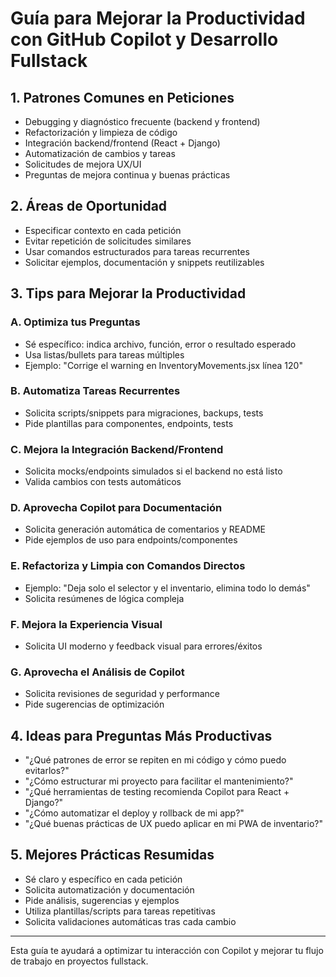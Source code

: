 # Guía para Mejorar la Productividad con GitHub Copilot y Desarrollo Fullstack

## 1. Patrones Comunes en Peticiones
- Debugging y diagnóstico frecuente (backend y frontend)
- Refactorización y limpieza de código
- Integración backend/frontend (React + Django)
- Automatización de cambios y tareas
- Solicitudes de mejora UX/UI
- Preguntas de mejora continua y buenas prácticas

## 2. Áreas de Oportunidad
- Especificar contexto en cada petición
- Evitar repetición de solicitudes similares
- Usar comandos estructurados para tareas recurrentes
- Solicitar ejemplos, documentación y snippets reutilizables

## 3. Tips para Mejorar la Productividad
### A. Optimiza tus Preguntas
- Sé específico: indica archivo, función, error o resultado esperado
- Usa listas/bullets para tareas múltiples
- Ejemplo: "Corrige el warning en InventoryMovements.jsx línea 120"

### B. Automatiza Tareas Recurrentes
- Solicita scripts/snippets para migraciones, backups, tests
- Pide plantillas para componentes, endpoints, tests

### C. Mejora la Integración Backend/Frontend
- Solicita mocks/endpoints simulados si el backend no está listo
- Valida cambios con tests automáticos

### D. Aprovecha Copilot para Documentación
- Solicita generación automática de comentarios y README
- Pide ejemplos de uso para endpoints/componentes

### E. Refactoriza y Limpia con Comandos Directos
- Ejemplo: "Deja solo el selector y el inventario, elimina todo lo demás"
- Solicita resúmenes de lógica compleja

### F. Mejora la Experiencia Visual
- Solicita UI moderno y feedback visual para errores/éxitos

### G. Aprovecha el Análisis de Copilot
- Solicita revisiones de seguridad y performance
- Pide sugerencias de optimización

## 4. Ideas para Preguntas Más Productivas
- "¿Qué patrones de error se repiten en mi código y cómo puedo evitarlos?"
- "¿Cómo estructurar mi proyecto para facilitar el mantenimiento?"
- "¿Qué herramientas de testing recomienda Copilot para React + Django?"
- "¿Cómo automatizar el deploy y rollback de mi app?"
- "¿Qué buenas prácticas de UX puedo aplicar en mi PWA de inventario?"

## 5. Mejores Prácticas Resumidas
- Sé claro y específico en cada petición
- Solicita automatización y documentación
- Pide análisis, sugerencias y ejemplos
- Utiliza plantillas/scripts para tareas repetitivas
- Solicita validaciones automáticas tras cada cambio

---

Esta guía te ayudará a optimizar tu interacción con Copilot y mejorar tu flujo de trabajo en proyectos fullstack.
